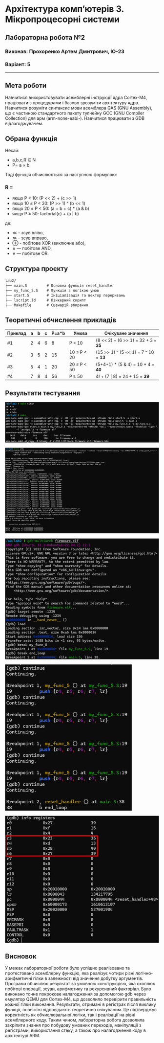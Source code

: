 # Архітектура комп’ютерів 3. Мікропроцесорні системи  
## Лабораторна робота №2
### Виконав: Прохоренко Артем Дмитрович, ІО-23
### Варіант: 5
---

## Мета роботи
Навчитися використовувати асемблерні інструкції ядра Cortex-M4, працювати з процедурами і базово зрозуміти архітектуру ядра. Навчитися розуміти синтаксис мови асемблера GAS (GNU Assembly), що є частиною стандартного пакету тулчейну GCC (GNU Compiler Collection) для арм (arm-none-eabi-). Навчитися працювати з GDB відлагоджувачем.

## Обрана функція

Нехай:
- a,b,c,R ∈ N
- P= a × b
  
Тоді функція обчислюється за наступною формулою:

### R =
- якщо P < 10: (P << 2) + (c >> 1)
- якщо 10 ≤ P < 20: (P >> 1) ^ (b << 1)
- якщо 20 ≤ P < 50: (a + b + c) * (a & b)
- якщо P ≥ 50: factorial(c) + (a | b)

де:
-	≪ - зсув вліво,
-	≫ - зсув вправо,
-	⊕ - побітове XOR (виключне або),
-	∧ — побітове AND,
-	∨ — побітове OR.

## Структура проєкту

```
lab2/
├── main.S         # Основна функція reset_handler
├── my_func_5.S    # Функція з логікою умов
├── start.S        # Ініціалізація та вектор переривань
├── lscript.ld     # Лінкерний скрипт
├── Makefile       # Сценарій збирання
```

## Теоретичні обчислення прикладів

| Приклад | a | b | c | P=a\*b | Умова         | Очікуване значення                          |
|---------|---|---|---|--------|----------------|----------------------------------------------|
| #1      | 2 | 4 | 6 | 8      | P < 10         | (8 << 2) + (6 >> 1) = 32 + 3 = **35**        |
| #2      | 3 | 5 | 2 | 15     | 10 ≤ P < 20    | (15 >> 1) ^ (5 << 1) = 7 ^ 10 = **13**       |
| #3      | 5 | 4 | 1 | 20     | 20 ≤ P < 50    | (5+4+1) * (5 & 4) = 10 * 4 = **40**          |
| #4      | 7 | 8 | 4 | 56     | P ≥ 50         | 4! + (7 \| 8) = 24 + 15 = **39**             |


## Результати тестування

![ ](img/1.png)

![ ](img/2.png)

![ ](img/3.png)

![ ](img/4.png)

![ ](img/5.png)


## Висновок

У межах лабораторної роботи було успішно реалізовано та протестовано асемблерну функцію, яка реалізує чотири різні логічно-арифметичні гілки в залежності від значення добутку аргументів. Програма обчислює результат за умовною конструкцією, яка охоплює побітові операції, зсуви, арифметику та рекурсивний факторіал. Було виконано точне покрокове налагодження за допомогою gdb через емулятор QEMU для Cortex-M4, що дозволило перевірити правильність кожної гілки виконання. Результати, отримані в регістрах після виклику функції, повністю відповідають теоретично очікуваним. Це підтверджує коректність як обчислювальної логіки, так і реалізації на рівні асемблерного коду. Таким чином, лабораторна робота дозволила закріпити знання про побудову умовних переходів, маніпуляції з регістрами, використання стеку, а також про налагодження коду в архітектурі ARM.

